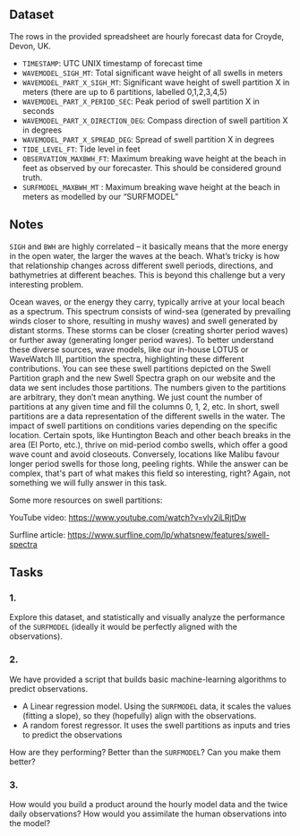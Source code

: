 

## Dataset

The rows in the provided spreadsheet are hourly forecast data for Croyde, Devon, UK.

-	`TIMESTAMP`: UTC UNIX timestamp of forecast time
-	`WAVEMODEL_SIGH_MT`: Total significant wave height of all swells in meters
-	`WAVEMODEL_PART_X_SIGH_MT`: Significant wave height of swell partition X in meters (there are up to 6 partitions, labelled 0,1,2,3,4,5)
-	`WAVEMODEL_PART_X_PERIOD_SEC`: Peak period of swell partition X in seconds
-	`WAVEMODEL_PART_X_DIRECTION_DEG`: Compass direction of swell partition X in degrees
-	`WAVEMODEL_PART_X_SPREAD_DEG`: Spread of swell partition X in degrees
-	`TIDE_LEVEL_FT`: Tide level in feet
-	`OBSERVATION_MAXBWH_FT`: Maximum breaking wave height at the beach in feet as observed by our forecaster. This should be considered ground truth.
-	`SURFMODEL_MAXBWH_MT` : Maximum breaking wave height at the beach in meters as modelled by our “SURFMODEL”

## Notes

`SIGH` and `BWH` are highly correlated – it basically means that the more energy in the open water, the larger the waves at the beach. What’s tricky is how that relationship changes across different swell periods, directions, and bathymetries at different beaches. This is beyond this challenge but a very interesting problem.

Ocean waves, or the energy they carry, typically arrive at your local beach as a spectrum. This spectrum consists of wind-sea (generated by prevailing winds closer to shore, resulting in mushy waves) and swell generated by distant storms. These storms can be closer (creating shorter period waves) or further away (generating longer period waves). To better understand these diverse sources, wave models, like our in-house LOTUS or WaveWatch III, partition the spectra, highlighting these different contributions. You can see these swell partitions depicted on the Swell Partition graph and the new Swell Spectra graph on our website and the data we sent includes those partitions. The numbers given to the partitions are arbitrary, they don’t mean anything. We just count the number of partitions at any given time and fill the columns 0, 1, 2, etc. In short, swell partitions are a data representation of the different swells in the water. The impact of swell partitions on conditions varies depending on the specific location. Certain spots, like Huntington Beach and other beach breaks in the area (El Porto, etc.), thrive on mid-period combo swells, which offer a good wave count and avoid closeouts. Conversely, locations like Malibu favour longer period swells for those long, peeling rights. While the answer can be complex, that's part of what makes this field so interesting, right? Again, not something we will fully answer in this task.

Some more resources on swell partitions:

YouTube video: https://www.youtube.com/watch?v=vlv2iLRjtDw

Surfline article: https://www.surfline.com/lp/whatsnew/features/swell-spectra


## Tasks

### 1. 

Explore this dataset, and statistically and visually analyze the performance of the `SURFMODEL` (ideally it would be perfectly aligned with the observations). 

### 2.

We have provided a script that builds basic machine-learning algorithms to predict observations.
-	A Linear regression model. Using the `SURFMODEL` data, it scales the values (fitting a slope), so they (hopefully) align with the observations.
-	A random forest regressor. It uses the swell partitions as inputs and tries to predict the observations

How are they performing? Better than the `SURFMODEL`? Can you make them better?


### 3.

How would you build a product around the hourly model data and the twice daily observations? How would you assimilate the human observations into the model?